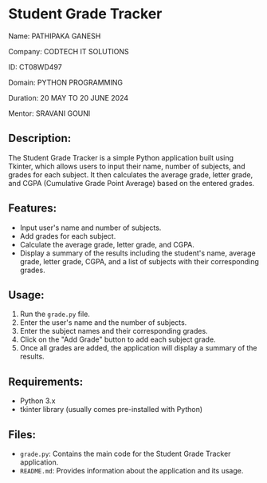 # Student Grade Tracker

Name: PATHIPAKA GANESH

Company: CODTECH IT SOLUTIONS

ID: CT08WD497

Domain: PYTHON PROGRAMMING

Duration: 20 MAY TO 20 JUNE 2024

Mentor: SRAVANI GOUNI

## Description:
The Student Grade Tracker is a simple Python application built using Tkinter, which allows users to input their name, number of subjects, and grades for each subject. It then calculates the average grade, letter grade, and CGPA (Cumulative Grade Point Average) based on the entered grades.

## Features:
- Input user's name and number of subjects.
- Add grades for each subject.
- Calculate the average grade, letter grade, and CGPA.
- Display a summary of the results including the student's name, average grade, letter grade, CGPA, and a list of subjects with their corresponding grades.

## Usage:
1. Run the `grade.py` file.
2. Enter the user's name and the number of subjects.
3. Enter the subject names and their corresponding grades.
4. Click on the "Add Grade" button to add each subject grade.
5. Once all grades are added, the application will display a summary of the results.

## Requirements:
- Python 3.x
- tkinter library (usually comes pre-installed with Python)

## Files:
- `grade.py`: Contains the main code for the Student Grade Tracker application.
- `README.md`: Provides information about the application and its usage.

